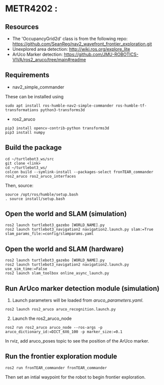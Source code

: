 # METR4202 :

## Resources
- The 'OccupancyGrid2d' class is from the following repo: https://github.com/SeanReg/nav2_wavefront_frontier_exploration.git
- Unexplored area detection: http://wiki.ros.org/explore_lite
- ArUco Marker detection: https://github.com/JMU-ROBOTICS-VIVA/ros2_aruco/tree/main#readme

## Requirements
- nav2_simple_commander

These can be installed using
```
sudo apt install ros-humble-nav2-simple-commander ros-humble-tf-transformations python3-transforms3d
```
- ros2_aruco 
```
pip3 install opencv-contrib-python transforms3d
pip3 install numpy
```

## Build the package
```
cd ~/turtlebot3_ws/src
git clone <link>
cd ~/turtlebot3_ws/
colcon build --symlink-install --packages-select fronTEAR_commander ros2_aruco ros2_aruco_interfaces
```
Then, source:
```
source /opt/ros/humble/setup.bash
. source install/setup.bash
```

## Open the world and SLAM (simulation)
```
ros2 launch turtlebot3_gazebo [WORLD_NAME].py
ros2 launch turtlebot3_navigation2 navigation2.launch.py slam:=True slam_params_file:=config/slamparams.yaml
```
## Open the world and SLAM (hardware) 
```
ros2 launch turtlebot3_gazebo [WORLD_NAME].py
ros2 launch turtlebot3_navigation2 navigation2.launch.py use_sim_time:=False
ros2 launch slam_toolbox online_async_launch.py
```

## Run ArUco marker detection module (simulation) 
1. Launch parameters will be loaded from _aruco\_parameters.yaml_.
```
ros2 launch ros2_aruco aruco_recognition.launch.py
```
2. Launch the ros2_aruco_node
```
ros2 run ros2_aruco aruco_node --ros-args -p aruco_dictionary_id:=DICT_6X6_100 -p marker_size:=0.1
```
In rviz, add aruco_poses topic to see the position of the ArUco marker.


## Run the frontier exploration module
```
ros2 run fronTEAR_commander fronTEAR_commander
```
Then set an intial waypoint for the robot to begin frontier exploration.

